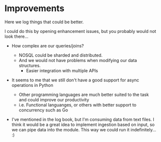 # Improvements

Here we log things that could be better.

I could do this by opening enhancement issues, but you probably would not look there...

- How complex are our queries/joins?
  - NOSQL could be sharded and distributed. 
  - And we would not have problems when modifying our data structures.
    - Easier integration with multiple APIs

- It seems to me that we still don't have a good support for async operations in Python
  - Other programming languages are much better suited to the task and could improve our productivity
  - i.e. Functional languanges, or others with better support to concurrency such as Go

- I've mentioned in the log book, but I'm consuming data from text files. I think it would be a great idea to implement ingestion based on input, so we can pipe data into the module. This way we could run it indefinitely... :)
